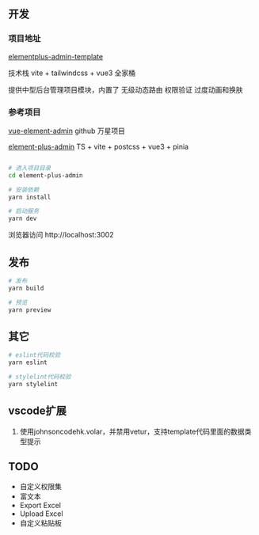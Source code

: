 
## 开发

### 项目地址
[elementplus-admin-template](https://github.com/junglehunter96/elementplus-admin-template)

技术栈 vite + tailwindcss + vue3 全家桶

提供中型后台管理项目模块，内置了 无级动态路由 权限验证 过度动画和换肤

### 参考项目

[vue-element-admin](https://github.com/PanJiaChen/vue-element-admin) github 万星项目

[element-plus-admin](https://github.com/hsiangleev/element-plus-admin)  TS + vite + postcss + vue3 + pinia

```bash

# 进入项目目录
cd element-plus-admin

# 安装依赖
yarn install

# 启动服务
yarn dev
```

浏览器访问 http://localhost:3002

## 发布

```bash
# 发布
yarn build

# 预览
yarn preview
```

## 其它

```bash
# eslint代码校验
yarn eslint

# stylelint代码校验
yarn stylelint
```

## vscode扩展

1. 使用johnsoncodehk.volar，并禁用vetur，支持template代码里面的数据类型提示


## TODO
 
- 自定义权限集
- 富文本
- Export Excel
- Upload Excel
- 自定义粘贴板